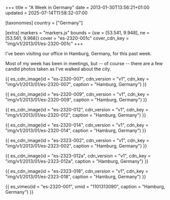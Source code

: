 +++
title = "A Week in Germany"
date = 2013-01-30T13:56:21+01:00
updated = 2025-07-14T11:58:32-07:00

[taxonomies]
country = ["Germany"]

[extra]
markers = "markers.js"
bounds = {sw = [53.541, 9.948], ne = [53.561, 9.968]}
cover = "es-2320-001c"
cover_cdn_key = "img/v1/2013/01/es-2320-001c"
+++

I've been visiting our office in Hamburg, Germany, for this past week.

<!-- more -->

Most of my week has been in meetings, but -- of course -- there are a few candid photos taken as I've walked about the city.

{{ es_cdn_image(id = "es-2320-007", cdn_version = "v1", cdn_key = "img/v1/2013/01/es-2320-007", caption = "Hamburg, Germany") }}

{{ es_cdn_image(id = "es-2320-009", cdn_version = "v1", cdn_key = "img/v1/2013/01/es-2320-009", caption = "Hamburg, Germany") }}

{{ es_cdn_image(id = "es-2320-012", cdn_version = "v1", cdn_key = "img/v1/2013/01/es-2320-012", caption = "Hamburg, Germany") }}

{{ es_cdn_image(id = "es-2320-014", cdn_version = "v1", cdn_key = "img/v1/2013/01/es-2320-014", caption = "Hamburg, Germany") }}

{{ es_cdn_image(id = "es-2323-002", cdn_version = "v1", cdn_key = "img/v1/2013/01/es-2323-002", caption = "Hamburg, Germany") }}

{{ es_cdn_image(id = "es-2323-012a", cdn_version = "v1", cdn_key = "img/v1/2013/01/es-2323-012a", caption = "Hamburg, Germany") }}

{{ es_cdn_image(id = "es-2323-018", cdn_version = "v1", cdn_key = "img/v1/2013/01/es-2323-018", caption = "Hamburg, Germany") }}

{{ es_vimeo(id = "es-2320-001", vmid = "1101313090", caption = "Hamburg, Germany") }}
